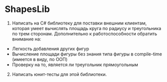 # ShapesLib

1. Написать на C# библиотеку для поставки внешним клиентам, которая умеет вычислять площадь круга по радиусу и треугольника по трем сторонам. Дополнительно к работоспособности обратить внимание на:
* Легкость добавления других фигур
* Вычисление площади фигуры без знания типа фигуры в compile-time (имеется в виду, по ООП)
* Проверку на то, является ли треугольник прямоугольным

2. Написать юнит-тесты для этой библиотеки.

   
